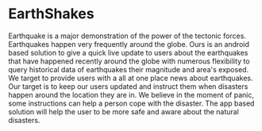 # EarthShakes

Earthquake is a major demonstration of the power of the tectonic forces. Earthquakes happen very frequently around the globe. Ours is an android based solution to give a quick live update to users about the earthquakes that have happened recently around the globe with numerous flexibility to query historical data of earthquakes their magnitude and area's exposed. We target to provide users with a  all at one place news about earthquakes. Our target is to keep our users updated and instruct them when disasters happen around the location they are in. We believe in the moment of panic, some instructions can help a person cope with the disaster. The app based solution will help the user to be more safe and aware about the natural disasters.
